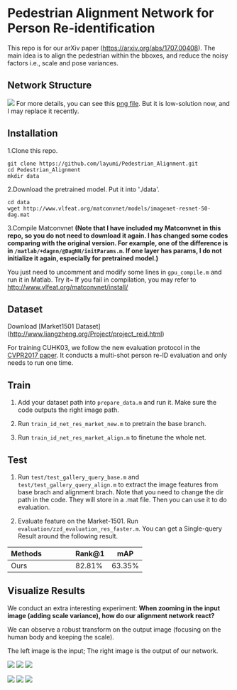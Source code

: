 # Pedestrian Alignment Network for Person Re-identification

This repo is for our arXiv paper (https://arxiv.org/abs/1707.00408). 
The main idea is to align the pedestrian within the bboxes, and reduce the noisy factors i.e., scale and pose variances.

## Network Structure
![](https://github.com/layumi/Pedestrian_Alignment/blob/master/fig2.jpg)
For more details, you can see this [png file](https://raw.githubusercontent.com/layumi/Pedestrian_Alignment/master/PAN.png). But it is low-solution now, and I may replace it recently.

## Installation
1.Clone this repo.

	git clone https://github.com/layumi/Pedestrian_Alignment.git
	cd Pedestrian_Alignment
	mkdir data

2.Download the pretrained model. Put it into './data'.

	cd data
	wget http://www.vlfeat.org/matconvnet/models/imagenet-resnet-50-dag.mat
	
3.Compile Matconvnet
**(Note that I have included my Matconvnet in this repo, so you do not need to download it again. I has changed some codes comparing with the original version. For example, one of the difference is in `/matlab/+dagnn/@DagNN/initParams.m`. If one layer has params, I do not initialize it again, especially for pretrained model.)**

You just need to uncomment and modify some lines in `gpu_compile.m` and run it in Matlab. Try it~
If you fail in compilation, you may refer to http://www.vlfeat.org/matconvnet/install/
    
## Dataset
Download [Market1501 Dataset] (http://www.liangzheng.org/Project/project_reid.html)

For training CUHK03, we follow the new evaluation protocol in the [CVPR2017 paper](https://github.com/zhunzhong07/person-re-ranking). It conducts a multi-shot person re-ID evaluation and only needs to run one time.

## Train
1. Add your dataset path into `prepare_data.m` and run it. Make sure the code outputs the right image path.

2. Run `train_id_net_res_market_new.m` to pretrain the base branch.

3. Run `train_id_net_res_market_align.m` to finetune the whole net.

## Test
1. Run `test/test_gallery_query_base.m` and `test/test_gallery_query_align.m` to extract the image features from base brach and alignment brach. Note that you need to change the dir path in the code. They will store in a .mat file. Then you can use it to do evaluation.

2. Evaluate feature on the Market-1501. Run `evaluation/zzd_evaluation_res_faster.m`. You can get a Single-query Result around the following result.

| Methods               | Rank@1 | mAP    | 
| --------              | -----  | ----   | 
| Ours           | 82.81% | 63.35% | 

## Visualize Results
We conduct an extra interesting experiment:
**When zooming in the input image (adding scale variance), how do our alignment network react?**

We can observe a robust transform on the output image (focusing on the human body and keeping the scale).

The left image is the input; The right image is the output of our network.

![](https://github.com/layumi/Person_re-ID_stn/blob/master/gif/0018_c4s1_002351_02_zoomin.gif)
    ![](https://github.com/layumi/Person_re-ID_stn/blob/master/gif/0153_c4s1_026076_03_zoomin.gif)
    ![](https://github.com/layumi/Pedestrian_Alignment/blob/master/gif/0520_c4s3_001373_03_zoomin.gif)


![](https://github.com/layumi/Pedestrian_Alignment/blob/master/gif/0520_c5s1_143995_06_zoomin.gif)
    ![](https://github.com/layumi/Pedestrian_Alignment/blob/master/gif/0345_c6s1_079326_07_zoomin.gif)
    ![](https://github.com/layumi/Pedestrian_Alignment/blob/master/gif/0153_c4s1_025451_01_zoomin.gif)

